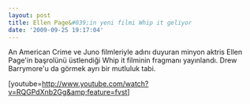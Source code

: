 ```yaml
---
layout: post
title: Ellen Page&#039;in yeni filmi Whip it geliyor
date: '2009-09-25 19:17:04'
---
```


An American Crime ve Juno filmleriyle adını duyuran minyon aktris Ellen Page'in başrolünü üstlendiği Whip it filminin fragmanı yayınlandı. Drew Barrymore'u da görmek ayrı bir mutluluk tabi.

[youtube=<a href="http://www.youtube.com/watch?v=RQGPdXnb2Gg&amp;feature=fvst">http://www.youtube.com/watch?v=RQGPdXnb2Gg&amp;feature=fvst</a>]